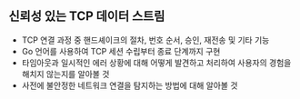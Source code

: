 
## 신뢰성 있는 TCP 데이터 스트림

- TCP 연결 과정 중 핸드셰이크의 절차, 번호 순서, 승인, 재전송 및 기타 기능
- Go 언어를 사용하여 TCP 세션 수립부터 종료 단계까지 구현
- 타임아웃과 일시적인 에러 상황에 대해 어떻게 발견하고 처리하여 사용자의 경험을 해치지 않는지를 알아볼 것
- 사전에 불안정한 네트워크 연결을 탐지하는 방법에 대해 알아볼 것

<br />

